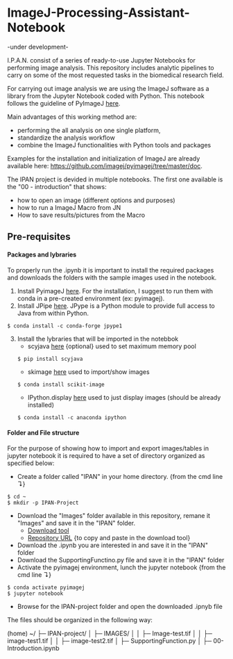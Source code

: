 # ImageJ-Processing-Assistant-Notebook
-under development-

I.P.A.N. consist of a series of ready-to-use Jupyter Notebooks for performing image analysis. This repository includes analytic pipelines to carry on some of the most requested tasks in the biomedical research field. 

For carrying out image analysis we are using the ImageJ software as a library from the Jupyter Notebook coded with Python. This notebook follows the guideline of PyImageJ [here](https://github.com/imagej/pyimagej). 

Main advantages of this working method are:
- performing the all analysis on one single platform,
- standardize the analysis workflow
- combine the ImageJ functionalities with Python tools and packages

Examples for the installation and initialization of ImageJ are already available here: https://github.com/imagej/pyimagej/tree/master/doc.

The IPAN project is devided in multiple notebooks. 
The first one available is the "00 - introduction" that shows:
- how to open an image (different options and purposes)
- how to run a ImageJ Macro from JN 
- How to save results/pictures from the Macro

## Pre-requisites

#### Packages and lybraries
To properly run the .ipynb it is important to install the required packages and downloads the folders with the sample images used in the notebook.
1. Install PyimageJ [here](https://github.com/imagej/pyimagej/blob/master/doc/Install.md). For the installation, I suggest to run them with conda in a pre-created environment (ex: pyimagej).
2. Install JPipe [here](https://jpype.readthedocs.io/en/latest/install.html). JPype is a Python module to provide full access to Java from within Python.
```
$ conda install -c conda-forge jpype1
```
3. Install the lybraries that will be imported in the notebbok
    * scyjava [here](https://pypi.org/project/scyjava/)      {optional}   used to set maximum memory pool
    ```
    $ pip install scyjava
    ```
    * skimage [here](https://scikit-image.org/docs/dev/install.html)                  used to import/show images
    ```
    $ conda install scikit-image 
    ```
    * IPython.display [here](https://ipython.readthedocs.io/en/stable/api/generated/IPython.display.html)          used to just display images (should be already installed)
    ```
    $ conda install -c anaconda ipython
    ```
    
    
#### Folder and File structure

For the purpose of showing how to import and export images/tables in jupyter notebook it is required to have a set of directory organized as specified below:
* Create a folder called "IPAN" in your home directory. {from the cmd line ↴}
```
$ cd ~
$ mkdir -p IPAN-Project
```
* Download the "Images" folder available in this repository, remane it "Images" and save it in the "IPAN" folder. 
    *  [Download tool](https://download-directory.github.io/?url=https%3A%2F%2Fgithub.com%2FNicolasCristini%2FImageJ-Processing-Assistant-Notebook%2Ftree%2Fmain%2FImages)
    *  [Repository URL](https://github.com/NicolasCristini/ImageJ-Processing-Assistant-Notebook/tree/main/Images) {to copy and paste in the download tool}
* Download the .ipynb you are interested in and save it in the "IPAN" folder
* Download the SupportingFunctino.py file and save it in the "IPAN" folder 
* Activate the pyimagej environment, lunch the jupyter notebook {from the cmd line ↴}
```
$ conda activate pyimagej
$ jupyter notebook
```
* Browse for the IPAN-project folder and open the downloaded .ipnyb file

The files should be organized in the following way:

(home) ~/
├─ IPAN-project/
│  ├─ IMAGES/
│  │  ├─ Image-test.tif
│  │  ├─ image-test1.tif
│  │  ├─ image-test2.tif
│  ├─ SupportingFunction.py
│  ├─ 00-Introduction.ipynb

